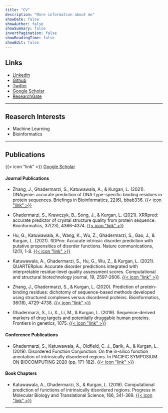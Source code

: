 ```yaml
---
title: "CV"
description: "More information about me"
showDate: false
showAuthor: false
showSummary: false
invertPagination: false
showReadingTime: false
showEdit: false
---
```


## Links

- [Linkedin](https://www.linkedin.com/in/sina-ghadermarzi/)
- [Github](https://github.com/sinaghadermarzi)
- [Twitter](https://twitter.com/GhadermarziSina)
- [Google Scholar](https://scholar.google.com/citations?user=AcpzHc8AAAAJ&hl=en)
- [ResearchGate](https://www.researchgate.net/profile/Sina-Ghadermarzi-2)

---
## Reaserch Interests
- Machine Learning 
- Bioinformatics

---
## Publications 
{{< icon "link" >}}      [Google Scholar](https://scholar.google.com/citations?user=AcpzHc8AAAAJ&hl=en)

#### Journal Publications
- Zhang, J., Ghadermarzi, S., Katuwawala, A., & Kurgan, L. (2021). DNAgenie: accurate prediction of DNA-type-specific binding residues in protein sequences. Briefings in Bioinformatics, 22(6), bbab336. [{{< icon "link" >}} ](https://doi.org/10.1093/bib/bbab336)

- Ghadermarzi, S., Krawczyk, B., Song, J., & Kurgan, L. (2021). XRRpred: accurate predictor of crystal structure quality from protein sequence. Bioinformatics, 37(23), 4366-4374.  [{{< icon "link" >}} ](https://doi.org/10.1093/bioinformatics/btab509)

- Hu, G., Katuwawala, A., Wang, K., Wu, Z., Ghadermarzi, S., Gao, J., & Kurgan, L. (2021). flDPnn: Accurate intrinsic disorder prediction with putative propensities of disorder functions. Nature communications, 12(1), 1-8.  [{{< icon "link" >}} ](https://doi.org/10.1038/s41467-021-24773-7)

- Katuwawala, A., Ghadermarzi, S., Hu, G., Wu, Z., & Kurgan, L. (2021). QUARTERplus: Accurate disorder predictions integrated with interpretable residue-level quality assessment scores. Computational and structural biotechnology journal, 19, 2597-2606.  [{{< icon "link" >}} ](https://doi.org/10.1016/j.csbj.2021.04.066)

- Zhang, J., Ghadermarzi, S., & Kurgan, L. (2020). Prediction of protein-binding residues: dichotomy of sequence-based methods developed using structured complexes versus disordered proteins. Bioinformatics, 36(18), 4729-4738.  [{{< icon "link" >}} ](https://doi.org/10.1093/bioinformatics/btaa573)

- Ghadermarzi, S., Li, X., Li, M., & Kurgan, L. (2019). Sequence-derived markers of drug targets and potentially druggable human proteins. Frontiers in genetics, 1075.  [{{< icon "link" >}} ](https://doi.org/10.3389/fgene.2019.01075)


#### Conference Publications
- Ghadermarzi, S., Katuwawala, A., Oldfield, C. J., Barik, A., & Kurgan, L. (2019). Disordered Function Conjunction: On the in-silico function annotation of intrinsically disordered regions. In PACIFIC SYMPOSIUM ON BIOCOMPUTING 2020 (pp. 171-182).  [{{< icon "link" >}} ](https://doi.org/10.1142/9789811215636_0016)

#### Book Chapters
- Katuwawala, A., Ghadermarzi, S., & Kurgan, L. (2019). Computational prediction of functions of intrinsically disordered regions. Progress in Molecular Biology and Translational Science, 166, 341-369.  [{{< icon "link" >}} ](https://doi.org/10.1016/bs.pmbts.2019.04.006)





---

